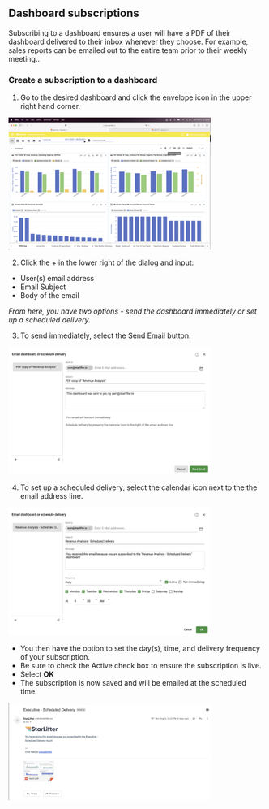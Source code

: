 ## Dashboard subscriptions
Subscribing to a dashboard ensures a user will have a PDF of their dashboard delivered to their inbox whenever they choose. For example, sales reports can be emailed out to the entire team prior to their weekly meeting.. 

### Create a subscription to a dashboard
<!-- [**Video tutorial**](https://www.youtube.com/watch?app=desktop&v=34M9BJS9wjk) -->

1.	Go to the desired dashboard and click the envelope icon in the upper right hand corner.

<img src="../assets/dashboard_subscriptions_1.png"  style="width:400px" class="border"></img>

2.  Click the + in the lower right of the dialog and input:
* User(s) email address
* Email Subject
* Body of the email

*From here, you have two options - send the dashboard immediately or set up a scheduled delivery.*

3. To send immediately, select the Send Email button.

<img src="../assets/subscribe_dashboard-1a.png"  style="width:400px" class="border"></img>

4. To set up a scheduled delivery, select the calendar icon next to the the email address line.
   
<img src="../assets/subscribe_dashboard_2.png"  style="width:400px" class="border"></img>

* You then have the option to set the day(s), time, and delivery frequency of your subscription.
* Be sure to check the Active check box to ensure the subscription is live.
* Select **OK**
* The subscription is now saved and will be emailed at the scheduled time.


 
<img src="../assets/dashboard_subscriptions_3.png"  style="width:400px" class="border"></img>